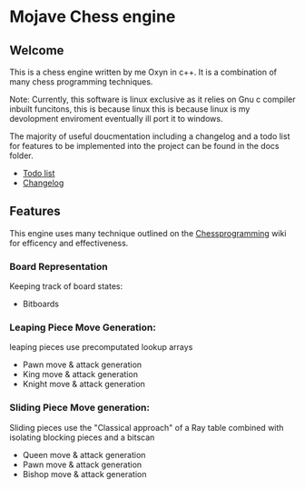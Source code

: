 # Mojave Chess engine
## Welcome
This is a chess engine written by me Oxyn in c++. It is a combination of many chess programming techniques.

Note: Currently, this software is linux exclusive as it relies on Gnu c compiler inbuilt funcitons, this is because linux
this is because linux is my devolopment enviroment eventually ill port it to windows.

The majority of useful doucmentation including a changelog and a todo list for features to be implemented 
into the project can be found in the docs folder.

- [Todo list](https://github.com/Oxyn4/Mojave-Chess-Engine/blob/master/doc/todo.md)
- [Changelog](https://github.com/Oxyn4/Mojave-Chess-Engine/blob/master/doc/changelog.md)

## Features
This engine uses many technique outlined on the [Chessprogramming](https://www.chessprogramming.org/Main_Page) wiki for efficency and effectiveness.

### Board Representation
Keeping track of board states:

- Bitboards

### Leaping Piece Move Generation:

leaping pieces use precomputated lookup arrays

- Pawn move & attack generation
- King move & attack generation
- Knight move & attack generation

### Sliding Piece Move generation:

Sliding pieces use the "Classical approach" of a Ray table combined with isolating blocking pieces and a bitscan

- Queen move & attack generation
- Pawn move & attack generation
- Bishop move & attack generation


